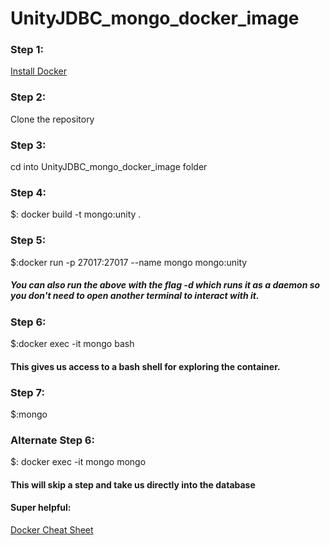 # UnityJDBC_mongo_docker_image

### Step 1:
[Install Docker](https://docs.docker.com/install/)

### Step 2:
Clone the repository

### Step 3:
cd into UnityJDBC_mongo_docker_image folder

### Step 4:
$: docker build -t mongo:unity .

### Step 5:
$:docker run -p 27017:27017 --name mongo mongo:unity

##### You can also run the above with the flag -d which runs it as a daemon so you don't need to open another terminal to interact with it.

### Step 6:
$:docker exec -it mongo bash

#### This gives us access to a bash shell for exploring the container.
### Step 7:
$:mongo

### Alternate Step 6:
$: docker exec -it mongo mongo

#### This will skip a step and take us directly into the database

#### Super helpful:
[Docker Cheat Sheet](https://www.docker.com/sites/default/files/Docker_CheatSheet_08.09.2016_0.pdf)
